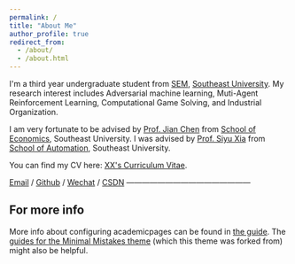 ```yaml
---
permalink: /
title: "About Me"
author_profile: true
redirect_from: 
  - /about/
  - /about.html
---
```


I'm a third year undergraduate student from [SEM](https://eecs.pku.edu.cn/), [Southeast University](https://www.pku.edu.cn/). My research interest includes Adversarial machine learning, Muti-Agent Reinforcement Learning, Computational Game Solving, and Industrial Organization.

I am very fortunate to be advised by [Prof. Jian Chen](https://www.XXX.com/)  from [School of Economics](https://cs.pku.edu.cn/), Southeast University. I was advised by [Prof. Siyu Xia](https://XXX.pku.edu.cn/) from [School of Automation](https://cs.pku.edu.cn/), Southeast University.

You can find my CV here: [XX's Curriculum Vitae](../assets/Curriculum_Vitae.pdf).

[Email](mailto:XX@stu.pku.edu.cn) / [Github](https://github.com/QiuDi233) / [Wechat](../images/wechat.jpg) / [CSDN](https://blog.csdn.net/qd1813100174?spm=1000.2115.3001.5343)
————————————————

For more info
------
More info about configuring academicpages can be found in [the guide](https://academicpages.github.io/markdown/). The [guides for the Minimal Mistakes theme](https://mmistakes.github.io/minimal-mistakes/docs/configuration/) (which this theme was forked from) might also be helpful.
